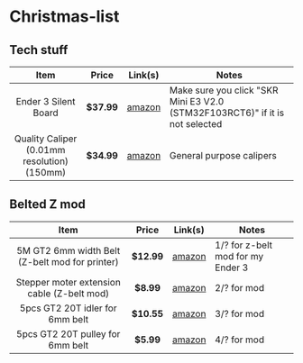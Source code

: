 # Christmas-list


## Tech stuff
|                      Item                      |   Price    |                                            Link(s)                                             | Notes                                                                        |
|:----------------------------------------------:|:----------:|:----------------------------------------------------------------------------------------------:| ---------------------------------------------------------------------------- |
|              Ender 3 Silent Board              | **$37.99** |  [amazon](https://www.amazon.com/BIGTREETECH-Upgrade-Control-TMC2209-Creality/dp/B0882QGFZR)   | Make sure you click "SKR Mini E3 V2.0 (STM32F103RCT6)" if it is not selected |
|   Quality Caliper (0.01mm resolution)(150mm)   | **$34.99** | [amazon](https://www.amazon.com/Kynup-Measuring-Stainless-Waterproof-Protection/dp/B07X8JQ8L5) | General purpose calipers                                                     |


## Belted Z mod
| Item | Price | Link(s) | Notes |
|:----:|:-----:|:-------:| ----- |
| 5M GT2 6mm width Belt (Z-belt mod for printer) | **$12.99** |    [amazon](https://www.amazon.com/Upgrade-Non-Slip-Version-Printer-Printers/dp/B08R93QQ8Z)    | 1/? for z-belt mod for my Ender 3                                            |
|   Stepper moter extension cable (Z-belt mod)   | **$8.99**  |    [amazon](https://www.amazon.com/Iverntech-XH2-54-Terminal-Stepper-Printer/dp/B07PZWXBFB)    | 2/? for mod                                                                  |
|        5pcs GT2 20T idler for 6mm belt         | **$10.55** |  [amazon](https://www.amazon.com/Wangdd22-Aluminum-Bearing-Printer-Accessories/dp/B074QKKVWF)  | 3/? for mod                                                                  |
|5pcs GT2 20T pulley for 6mm belt|**$5.99**|[amazon](https://www.amazon.com/WINSINN-Aluminum-Synchronous-Timing-Printer/dp/B077GMKW1C)|4/? for mod|
